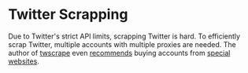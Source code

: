 # Twitter Scrapping

Due to Twitter's strict API limits, scrapping Twitter is hard.
To efficiently scrap Twitter, multiple accounts with multiple proxies are needed. 
The author of [twscrape] even [recommends] buying accounts from [special websites][accsmarket].

[twscrape]: https://github.com/vladkens/twscrape
[recommends]: https://medium.com/@vladkens/how-to-still-scrape-millions-of-tweets-in-2023-using-twscrape-97f5d3881434
[accsmarket]: https://accsmarket.com
